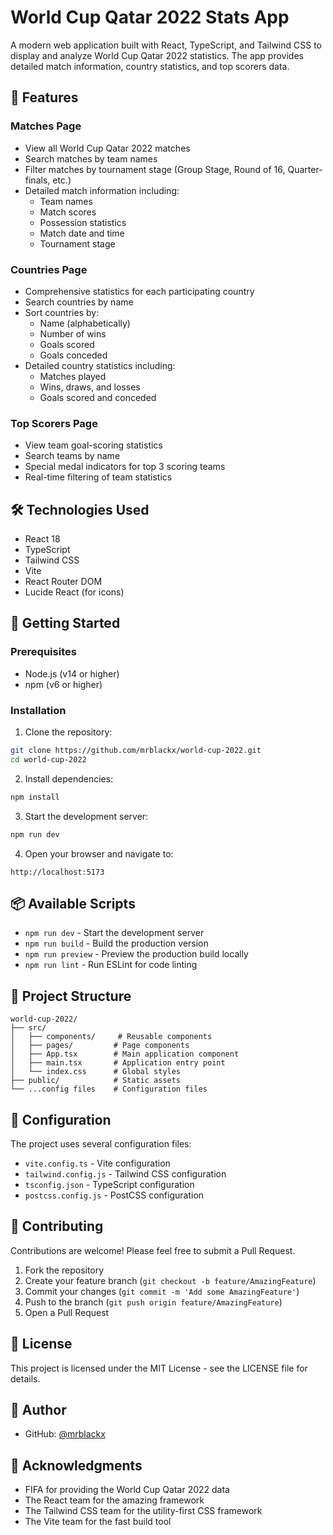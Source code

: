 # World Cup Qatar 2022 Stats App

A modern web application built with React, TypeScript, and Tailwind CSS to display and analyze World Cup Qatar 2022 statistics. The app provides detailed match information, country statistics, and top scorers data.

## 🌟 Features

### Matches Page
- View all World Cup Qatar 2022 matches
- Search matches by team names
- Filter matches by tournament stage (Group Stage, Round of 16, Quarter-finals, etc.)
- Detailed match information including:
  - Team names
  - Match scores
  - Possession statistics
  - Match date and time
  - Tournament stage

### Countries Page
- Comprehensive statistics for each participating country
- Search countries by name
- Sort countries by:
  - Name (alphabetically)
  - Number of wins
  - Goals scored
  - Goals conceded
- Detailed country statistics including:
  - Matches played
  - Wins, draws, and losses
  - Goals scored and conceded

### Top Scorers Page
- View team goal-scoring statistics
- Search teams by name
- Special medal indicators for top 3 scoring teams
- Real-time filtering of team statistics

## 🛠️ Technologies Used

- React 18
- TypeScript
- Tailwind CSS
- Vite
- React Router DOM
- Lucide React (for icons)

## 🚀 Getting Started

### Prerequisites

- Node.js (v14 or higher)
- npm (v6 or higher)

### Installation

1. Clone the repository:
```bash
git clone https://github.com/mrblackx/world-cup-2022.git
cd world-cup-2022
```

2. Install dependencies:
```bash
npm install
```

3. Start the development server:
```bash
npm run dev
```

4. Open your browser and navigate to:
```
http://localhost:5173
```

## 📦 Available Scripts

- `npm run dev` - Start the development server
- `npm run build` - Build the production version
- `npm run preview` - Preview the production build locally
- `npm run lint` - Run ESLint for code linting

## 🎨 Project Structure

```
world-cup-2022/
├── src/
│   ├── components/     # Reusable components
│   ├── pages/         # Page components
│   ├── App.tsx        # Main application component
│   ├── main.tsx       # Application entry point
│   └── index.css      # Global styles
├── public/            # Static assets
└── ...config files    # Configuration files
```

## 🔧 Configuration

The project uses several configuration files:
- `vite.config.ts` - Vite configuration
- `tailwind.config.js` - Tailwind CSS configuration
- `tsconfig.json` - TypeScript configuration
- `postcss.config.js` - PostCSS configuration

## 🤝 Contributing

Contributions are welcome! Please feel free to submit a Pull Request.

1. Fork the repository
2. Create your feature branch (`git checkout -b feature/AmazingFeature`)
3. Commit your changes (`git commit -m 'Add some AmazingFeature'`)
4. Push to the branch (`git push origin feature/AmazingFeature`)
5. Open a Pull Request

## 📝 License

This project is licensed under the MIT License - see the LICENSE file for details.

## 👤 Author

- GitHub: [@mrblackx](https://github.com/mrblackx)

## 🙏 Acknowledgments

- FIFA for providing the World Cup Qatar 2022 data
- The React team for the amazing framework
- The Tailwind CSS team for the utility-first CSS framework
- The Vite team for the fast build tool 